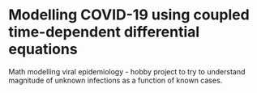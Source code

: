 # Modelling COVID-19 using coupled time-dependent differential equations

Math modelling viral epidemiology - hobby project to try to understand magnitude of unknown infections as a function of known cases.
